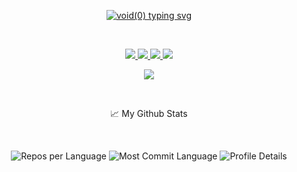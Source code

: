 <p align="center">
  <a href="https://github.com/voidoperator">
    <img src="https://readme-typing-svg.demolab.com?font=Fira+Code&pause=1000&width=435&lines=Julio+Nunez+%7C+Software+Engineer;DSA+Enthusiast+%7C+Coffee+Connoisseur" alt="void(0) typing svg" />
  </a>
</p>

<br/>

<p align="center">
  <a href="https://julionunez.dev">
      <img src="https://img.shields.io/badge/Portfolio-julionunez.dev-red?style=flat-square">
  </a>
    <a href="https://julionunez.dev/Julio-Nunez-Resume.pdf">
    <img src="https://img.shields.io/badge/PDF-CV-blue?style=flat-square&logo=adobe">
  </a>
  <a href="https://www.linkedin.com/in/julio-nunez/">
      <img src="https://img.shields.io/badge/-Linkedin-red?style=flat-square&logo=linkedin">
  </a>
  <a href="mailto:julionunez@me.com">
      <img src="https://img.shields.io/badge/-Email-blue?style=flat-square&logo=gmail&logoColor=white">
  </a>
</p>

<p align="center">
  <a href="https://github.com/voidoperator">
      <img src="https://github-stats-vz.vercel.app/api?username=voidoperator&cc=22272e&tc=37BCF6&ic=fff&bc=0000show_icons=true&hide_border=true&hide_title=true&bg_color=00000000">
  </a>
</p>

<br/>

<p align="center">📈 My Github Stats</p>

<br />

<p align="center">
  <img src="http://github-profile-summary-cards.vercel.app/api/cards/repos-per-language?username=voidoperator&theme=dracula" alt="Repos per Language"/>
  <img src="http://github-profile-summary-cards.vercel.app/api/cards/most-commit-language?username=voidoperator&theme=dracula" alt="Most Commit Language"/>
  <img src="http://github-profile-summary-cards.vercel.app/api/cards/profile-details?username=voidoperator&theme=dracula" alt="Profile Details"/>
</p>

